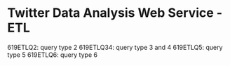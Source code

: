 # Twitter Data Analysis Web Service - ETL

619ETLQ2: query type 2
619ETLQ34: query type 3 and 4
619ETLQ5: query type 5
619ETLQ6: query type 6
